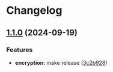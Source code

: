 # Changelog

## [1.1.0](https://github.com/TomKopp/utils/compare/utils-encryption-v1.0.0...utils-encryption-v1.1.0) (2024-09-19)


### Features

* **encryption:** make release ([3c2b928](https://github.com/TomKopp/utils/commit/3c2b9289a50fb8ab1a2c3be5f4cbf95c69298cbe))
